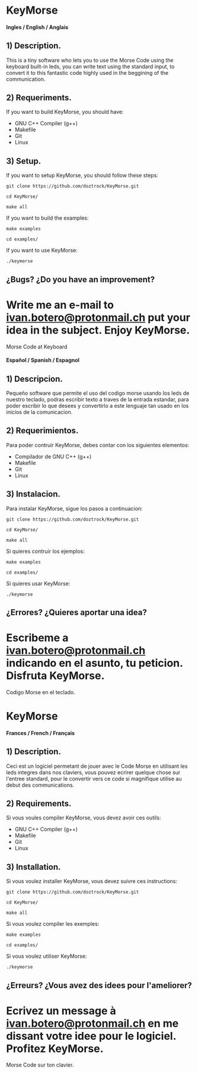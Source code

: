 # KeyMorse

#### Ingles / English / Anglais

## 1) Description.

This is a tiny software who lets you to use the Morse Code using the keyboard built-in leds, you can write text using the standard input, to convert it to this fantastic code highly used  in the beggining of the communication.

## 2) Requeriments.

If you want to build KeyMorse, you should have: 

- GNU C++ Compiler (g++)
- Makefile
- Git
- Linux

## 3) Setup.

If you want to setup KeyMorse, you should follow these steps:

`git clone https://github.com/doztrock/KeyMorse.git`

`cd KeyMorse/`

`make all`

If you want to build the examples:

`make examples`

`cd examples/`

If you want to use KeyMorse:

`./keymorse`



## ¿Bugs? ¿Do you have an improvement?

Write me an e-mail to <ivan.botero@protonmail.ch> put your idea in the subject.
Enjoy KeyMorse.
=======
Morse Code at Keyboard





#### Español / Spanish / Espagnol

## 1) Descripcion.

Pequeño software que permite el uso del codigo morse usando los leds de nuestro teclado, podras escribir texto a traves de la entrada estandar, para poder escribir lo que desees y convertirlo a este lenguaje tan usado en los inicios de la comunicacion.

## 2) Requerimientos.

Para poder contruir KeyMorse, debes contar con los siguientes elementos:

- Compilador de GNU C++ (g++)
- Makefile
- Git
- Linux

## 3) Instalacion.

Para instalar KeyMorse, sigue los pasos a continuacion:

`git clone https://github.com/doztrock/KeyMorse.git`

`cd KeyMorse/`

`make all`

Si quieres contruir los ejemplos:

`make examples`

`cd examples/`

Si quieres usar KeyMorse:

`./keymorse`



## ¿Errores? ¿Quieres aportar una idea?

Escribeme a <ivan.botero@protonmail.ch> indicando en el asunto, tu peticion.
Disfruta KeyMorse.
=======
Codigo Morse en el teclado.



# KeyMorse

#### Frances / French / Français

## 1) Description.

Ceci est un logiciel permetant de jouer avec le Code Morse en utilisant les leds integres dans nos claviers, vous pouvez ecrirer quelque chose sur l'entree standard, pour le convertir vers ce code si magnifique utilise au debut des communications.

## 2) Requirements.

Si vous voules compiler KeyMorse, vous devez avoir ces outils:

- GNU C++ Compiler (g++)
- Makefile
- Git
- Linux

## 3) Installation.

Si vous voulez installer KeyMorse, vous devez suivre ces instructions:

`git clone https://github.com/doztrock/KeyMorse.git`

`cd KeyMorse/`

`make all`

Si vous voulez compiler les exemples:

`make examples`

`cd examples/`

Si vous voulez utiliser KeyMorse:

`./keymorse`



## ¿Erreurs? ¿Vous avez des idees pour l'ameliorer?

Ecrivez un message à <ivan.botero@protonmail.ch> en me dissant votre idee pour le logiciel.
Profitez KeyMorse.
=======
Morse Code sur ton clavier.